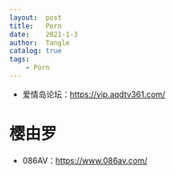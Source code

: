 ```yaml
---
layout:  post
title:   Porn
date:    2021-1-3
author:  Tangle
catalog: true
tags:
    - Porn
---
```


- 爱情岛论坛：<https://vip.aqdtv361.com/>

# 樱由罗

- 086AV：<https://www.086av.com/>
